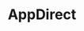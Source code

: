 ---
blog: https://appdirect.com/blog/
facebook: https://facebook.com/AppDirect
linkedin: https://linkedin.com/company/appdirect
logohandle: appdirect
sort: appdirect
title: AppDirect
twitter: https://x.com/appdirect
website: https://www.appdirect.com/
---